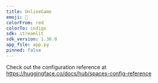```yaml
---
title: OnlineGame
emoji: 🚀
colorFrom: red
colorTo: indigo
sdk: streamlit
sdk_version: 1.36.0
app_file: app.py
pinned: false
---
```


Check out the configuration reference at https://huggingface.co/docs/hub/spaces-config-reference
